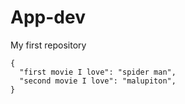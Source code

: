 # App-dev
My first repository
```
{
  "first movie I love": "spider man",
  "second movie I love": "malupiton",
}
```
